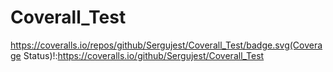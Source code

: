 # Coverall_Test
https://coveralls.io/repos/github/Sergujest/Coverall_Test/badge.svg(Coverage Status)!:https://coveralls.io/github/Sergujest/Coverall_Test
